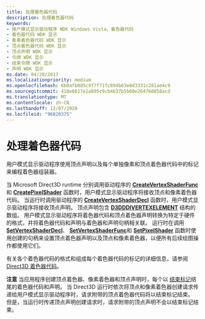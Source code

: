 ```yaml
---
title: 处理着色器代码
description: 处理着色器代码
keywords:
- 用户模式显示驱动程序 WDK Windows Vista，着色器代码
- 着色器代码 WDK 显示
- 象素着色器代码 WDK 显示
- 顶点着色器代码 WDK 显示
- 顶点声明 WDK 显示
- 令牌 WDK 显示
- 结束令牌 WDK 显示
- 声明 WDK 显示
ms.date: 04/20/2017
ms.localizationpriority: medium
ms.openlocfilehash: 6b0afb0d5c9f7f71fc894b63e8d3331c281ae4c9
ms.sourcegitcommit: 418e6617e2a695c9cb4b37b5b60e264760858acd
ms.translationtype: MT
ms.contentlocale: zh-CN
ms.lasthandoff: 12/07/2020
ms.locfileid: "96820375"
---
```

# <a name="processing-shader-codes"></a>处理着色器代码


用户模式显示驱动程序使用顶点声明以及每个单独像素和顶点着色器代码中的标记来编程着色器组装器。

当 Microsoft Direct3D runtime 分别调用驱动程序的 [**CreateVertexShaderFunc**](/windows-hardware/drivers/ddi/d3dumddi/nc-d3dumddi-pfnd3dddi_createvertexshaderfunc) 和 [**CreatePixelShader**](/windows-hardware/drivers/ddi/d3dumddi/nc-d3dumddi-pfnd3dddi_createpixelshader) 函数时，用户模式显示驱动程序将接收顶点和像素着色器代码。 当运行时调用驱动程序的 [**CreateVertexShaderDecl**](/windows-hardware/drivers/ddi/d3dumddi/nc-d3dumddi-pfnd3dddi_createvertexshaderdecl) 函数时，用户模式显示驱动程序将接收顶点声明。 顶点声明包含 [**D3DDDIVERTEXELEMENT**](/windows-hardware/drivers/ddi/d3dumddi/ns-d3dumddi-_d3dddivertexelement) 结构的数组。 用户模式显示驱动程序将着色器代码和顶点着色器声明转换为特定于硬件的格式，并将着色器代码和声明与着色器和声明句柄相关联。 运行时在调用 [**SetVertexShaderDecl**](/windows-hardware/drivers/ddi/d3dumddi/nc-d3dumddi-pfnd3dddi_setvertexshaderdecl)、 [**SetVertexShaderFunc**](/windows-hardware/drivers/ddi/d3dumddi/nc-d3dumddi-pfnd3dddi_setvertexshaderfunc)和 [**SetPixelShader**](/windows-hardware/drivers/ddi/d3dumddi/nc-d3dumddi-pfnd3dddi_setpixelshader) 函数时使用创建的句柄来设置顶点着色器声明以及顶点和像素着色器，以便所有后续绘图操作都使用它们。

有关各个着色器代码的格式和组成每个着色器代码的标记的详细信息，请参阅 [Direct3D 着色器代码](./direct3d-shader-codes.md)。

**注意**   当应用程序创建顶点着色器、像素着色器和顶点声明时，每个以 [结束标记](./end-token.md)结尾的着色器代码和声明。 当 Direct3D 运行时依次将顶点和像素着色器创建请求传递给用户模式显示驱动程序时，请求附带的顶点着色器代码将以结束标记结束。 但是，当运行时传递顶点声明创建请求时，请求附带的顶点声明不会以结束标记结束。

 

 

